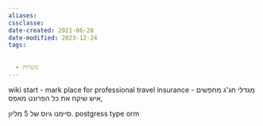 ```yaml
---
aliases: 
cssclasse: 
date-created: 2021-06-28
date-modified: 2023-12-24
tags:
  
  
  - משרות
---
```


wiki start - mark place for professional
travel insurance -
מגדלי חג'ג
מחפשים איש שיקח את כל הפרונט מאפס,

סיימנו גיוס של 5 מליון.
postgress type orm
